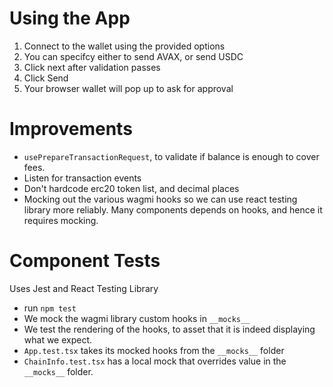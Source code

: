 # Using the App
1. Connect to the wallet using the provided options
2. You can specifcy either to send AVAX, or send USDC
3. Click next after validation passes
4. Click Send 
5. Your browser wallet will pop up to ask for approval

# Improvements
* `usePrepareTransactionRequest`, to validate if balance is enough to cover fees.
* Listen for transaction events
* Don't hardcode erc20 token list, and decimal places
* Mocking out the various wagmi hooks so we can use react testing library more reliably. Many components depends on hooks, and hence it requires mocking. 


# Component Tests

Uses Jest and React Testing Library
* run `npm test`
* We mock the wagmi library custom hooks in `__mocks__`
* We test the rendering of the hooks, to asset that it is indeed displaying what we expect. 
* `App.test.tsx` takes its mocked hooks from the `__mocks__` folder
* `ChainInfo.test.tsx` has a local mock that overrides value in the `__mocks__` folder.